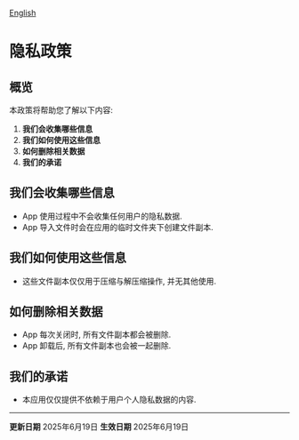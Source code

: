 
[English](/privacy/archiver/?lang=en)

# 隐私政策

## 概览

本政策将帮助您了解以下内容:
1. **我们会收集哪些信息**
2. **我们如何使用这些信息**
3. **如何删除相关数据**
4. **我们的承诺**

## 我们会收集哪些信息

- App 使用过程中不会收集任何用户的隐私数据.
- App 导入文件时会在应用的临时文件夹下创建文件副本.

## 我们如何使用这些信息

- 这些文件副本仅仅用于压缩与解压缩操作, 并无其他使用.

## 如何删除相关数据

- App 每次关闭时, 所有文件副本都会被删除.
- App 卸载后, 所有文件副本也会被一起删除.

## 我们的承诺

- 本应用仅仅提供不依赖于用户个人隐私数据的内容.

---

**更新日期** 2025年6月19日
**生效日期** 2025年6月19日


